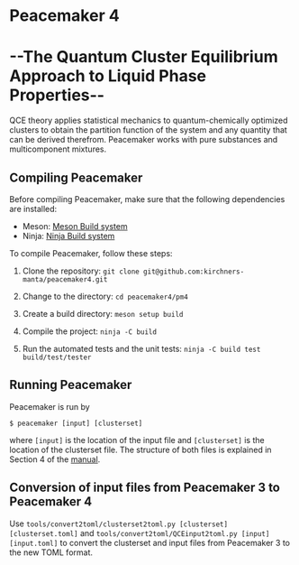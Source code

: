 # Peacemaker 4 
# --The Quantum Cluster Equilibrium Approach to Liquid Phase Properties--

QCE theory applies statistical mechanics to quantum-chemically optimized clusters to obtain the partition function of the system and any quantity that can be derived therefrom. 
Peacemaker works with pure substances and multicomponent mixtures.

## Compiling Peacemaker
Before compiling Peacemaker, make sure that the following dependencies are installed:

* Meson: [Meson Build system](https://mesonbuild.com/)
* Ninja: [Ninja Build system](https://ninja-build.org/)

To compile Peacemaker, follow these steps:
1. Clone the repository:
```git clone git@github.com:kirchners-manta/peacemaker4.git```

2. Change to the directory:
```cd peacemaker4/pm4```

3. Create a build directory:
```meson setup build```

4. Compile the project:
```ninja -C build```

1. Run the automated tests and the unit tests:
```ninja -C build test```
```build/test/tester```

## Running Peacemaker
Peacemaker is run by

```$ peacemaker [input] [clusterset]```

where `[input]` is the location of the input file and `[clusterset]` is the location of the clusterset file. The structure of both files is explained in Section 4 of the [manual](manual/manual.pdf).

## Conversion of input files from Peacemaker 3 to Peacemaker 4
Use
```tools/convert2toml/clusterset2toml.py [clusterset] [clusterset.toml]```
and
```tools/convert2toml/QCEinput2toml.py [input] [input.toml]```
to convert the clusterset and input files from Peacemaker 3 to the new TOML format.
